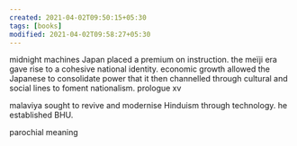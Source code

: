 ```yaml
---
created: 2021-04-02T09:50:15+05:30
tags: [books]
modified: 2021-04-02T09:58:27+05:30
---
```


midnight machines
Japan placed a premium on instruction. the meïji era gave rise to a cohesive national identity. economic growth allowed the Japanese to consolidate power that it then channelled through cultural and social lines to foment nationalism. prologue xv

malaviya sought to revive and modernise Hinduism through technology. he established BHU. 

parochial meaning



